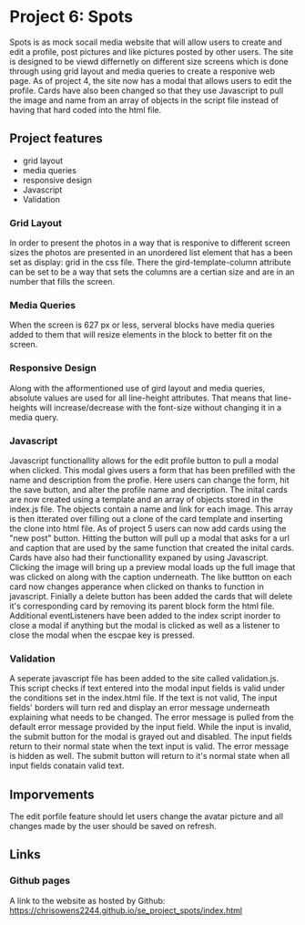 # Project 6: Spots

Spots is as mock socail media website that will allow users to create and edit a profile, post pictures and like pictures posted by other users. The site is designed to be viewd differnetly on different size screens which is done through using grid layout and media queries to create a responive web page. As of project 4, the site now has a modal that allows users to edit the profile. Cards have also been changed so that they use Javascript to pull the image and name from an array of objects in the script file instead of having that hard coded into the html file.

## Project features

- grid layout
- media queries
- responsive design
- Javascript
- Validation

### Grid Layout

In order to present the photos in a way that is responive to different screen sizes the photos are presented in an unordered list element that has a been set as display: grid in the css file. There the gird-template-column attribute can be set to be a way that sets the columns are a certian size and are in an number that fills the screen.

### Media Queries

When the screen is 627 px or less, serveral blocks have media queries added to them that will resize elements in the block to better fit on the screen.

### Responsive Design

Along with the afformentioned use of gird layout and media queries, absolute values are used for all line-height attributes. That means that line-heights will increase/decrease with the font-size without changing it in a media query.

### Javascript

Javascript functionallity allows for the edit profile button to pull a modal when clicked. This modal gives users a form that has been prefilled with the name and description from the profie. Here users can change the form, hit the save button, and alter the profile name and decription. The inital cards are now created using a template and an array of objects stored in the index.js file. The objects contain a name and link for each image. This array is then itterated over filling out a clone of the card template and inserting the clone into html file. As of project 5 users can now add cards using the "new post" button. Hitting the button will pull up a modal that asks for a url and caption that are used by the same function that created the inital cards. Cards have also had their functionallity expaned by using Javascript. Clicking the image will bring up a preview modal loads up the full image that was clicked on along with the caption underneath. The like buttton on each card now changes apperance when clicked on thanks to function in javascript. Finially a delete button has been added the cards that will delete it's corresponding card by removing its parent block form the html file. Additional eventListeners have been added to the index script inorder to close a modal if anything but the modal is clicked as well as a listener to close the modal when the escpae key is pressed.

### Validation

A seperate javascript file has been added to the site called validation.js. This script checks if text entered into the modal input fields is valid under the conditions set in the index.html file. If the text is not valid, The input fields' borders will turn red and display an error message underneath explaining what needs to be changed. The error message is pulled from the default error message provided by the input field. While the input is invalid, the submit button for the modal is grayed out and disabled. The input fields return to their normal state when the text input is valid. The error message is hidden as well. The submit button will return to it's normal state when all input fields conatain valid text.

## Imporvements

The edit porfile feature should let users change the avatar picture and all changes made by the user should be saved on refresh.

## Links

### Github pages

A link to the website as hosted by Github: https://chrisowens2244.github.io/se_project_spots/index.html
